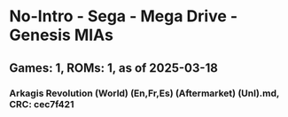 # No-Intro - Sega - Mega Drive - Genesis MIAs
## Games: 1, ROMs: 1, as of 2025-03-18

### Arkagis Revolution (World) (En,Fr,Es) (Aftermarket) (Unl).md, CRC: cec7f421
